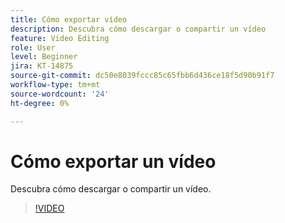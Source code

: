 ```yaml
---
title: Cómo exportar vídeo
description: Descubra cómo descargar o compartir un vídeo
feature: Video Editing
role: User
level: Beginner
jira: KT-14875
source-git-commit: dc50e8039fccc85c65fbb6d436ce18f5d90b91f7
workflow-type: tm+mt
source-wordcount: '24'
ht-degree: 0%

---
```


# Cómo exportar un vídeo

Descubra cómo descargar o compartir un vídeo.

>[!VIDEO](https://video.tv.adobe.com/v/3427093?quality=12&learn=on&hidetitle=true)
